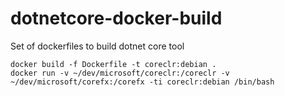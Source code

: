 # dotnetcore-docker-build
Set of dockerfiles to build dotnet core tool

```
docker build -f Dockerfile -t coreclr:debian .
docker run -v ~/dev/microsoft/coreclr:/coreclr -v ~/dev/microsoft/corefx:/corefx -ti coreclr:debian /bin/bash
```
